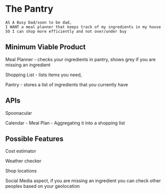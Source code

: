 # The Pantry

```
AS A Busy Dad/soon to be dad,
I WANT a meal planner that keeps track of my ingredients in my house
SO I can shop more efficiently and not over/under buy
```

## Minimum Viable Product

Meal Planner - checks your ingredients in pantry, shows grey if you are missing an ingredient

Shopping List - lists items you need,

Pantry - stores a list of ingredients that you currently have

## APIs

Spoonacular

Calendar - Meal Plan - Aggregating it into a shopping list

## Possible Features

Cost estimator

Weather checker

Shop locations

Social Media aspect, if you are missing an ingredient you can check other peoples based on your geolocation
